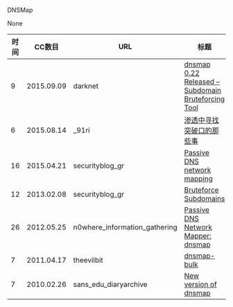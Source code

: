 DNSMap

None

| 时间 | CC数目 | URL | 标题 |
| ---- | ----- | --- | --- |
| 9 | 2015.09.09 | darknet | [dnsmap 0.22 Released – Subdomain Bruteforcing Tool](https://www.darknet.org.uk/2009/03/dnsmap-022-released-subdomain-bruteforcing-tool/) |
| 6 | 2015.08.14 | _91ri | [渗透中寻找突破口的那些事](http://www.91ri.org/13906.html) |
| 16 | 2015.04.21 | securityblog_gr | [Passive DNS network mapping](http://securityblog.gr/2523/passive-dns-network-mapping/) |
| 12 | 2013.02.08 | securityblog_gr | [Bruteforce Subdomains](http://securityblog.gr/1750/bruteforce-subdomains/) |
| 26 | 2012.05.25 | n0where_information_gathering | [Passive DNS Network Mapper: dnsmap](https://n0where.net/passive-dns-network-mapper-dnsmap) |
| 7 | 2011.04.17 | theevilbit | [dnsmap-bulk](http://theevilbit.blogspot.com/2011/04/dnsmap-bulk.html) |
| 7 | 2010.02.26 | sans_edu_diaryarchive | [New version of dnsmap](https://isc.sans.edu/forums/diary/New+version+of+dnsmap/8302/) |
